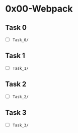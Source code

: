 # 0x00-Webpack

## Task 0

- [ ] `Task_0/`

## Task 1

- [ ] `Task_1/`

## Task 2

- [ ] `Task_2/`

## Task 3

- [ ] `Task_3/`
